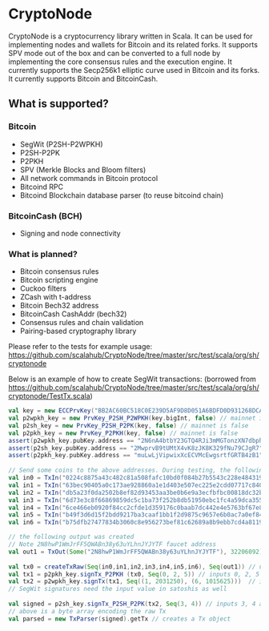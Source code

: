 # CryptoNode

CryptoNode is a cryptocurrency library written in Scala. It can be used for implementing nodes and wallets for Bitcoin and its related forks. It supports SPV mode out of the box and can be converted to a full node by implementing the core consensus rules and the execution engine. It currently supports the Secp256k1 elliptic curve used in Bitcoin and its forks. It currently supports Bitcoin and BitcoinCash.

## What is supported?
### Bitcoin
- SegWit (P2SH-P2WPKH) 
- P2SH-P2PK
- P2PKH
- SPV (Merkle Blocks and Bloom filters)
- All network commands in Bitcoin protocol
- Bitcoind RPC
- Bitcoind Blockchain database parser (to reuse bitcoind chain)
### BitcoinCash (BCH)
- Signing and node connectivity

### What is planned?
- Bitcoin consensus rules
- Bitcoin scripting engine
- Cuckoo filters
- ZCash with t-address
- Bitcoin Bech32 address 
- BitcoinCash CashAddr (bech32)
- Consensus rules and chain validation
- Pairing-based cryptography library

Please refer to the tests for example usage:
https://github.com/scalahub/CryptoNode/tree/master/src/test/scala/org/sh/cryptonode

Below is an example of how to create SegWit transactions:
(borrowed from https://github.com/scalahub/CryptoNode/tree/master/src/test/scala/org/sh/cryptonode/TestTx.scala)

```scala
val key = new ECCPrvKey("BB2AC60BC518C0E239D5AF9D8D051A6BDFD0D931268DCA70C59E5992", true)   // random key
val p2wpkh_key = new PrvKey_P2SH_P2WPKH(key.bigInt, false) // mainnet is false
val p2sh_key = new PrvKey_P2SH_P2PK(key, false) // mainnet is false
val p2pkh_key = new PrvKey_P2PKH(key, false) // mainnet is false
assert(p2wpkh_key.pubKey.address == "2N6nA4btbY23GTQ4RJi3mMGTonzXN7dbphE") // (segwit)
assert(p2sh_key.pubKey.address == "2MwprvB9tUMtX4vK8zJK8K329fNu79CJgR7") // (p2sh)
assert(p2pkh_key.pubKey.address == "muLwLjVipwixXcECVMcEwgsrtfGRTB4zB1") // (p2pkh)
  
// Send some coins to the above addresses. During testing, the following coins were used:
val in0 = TxIn("0224c8875a43c482c81a508fafc10bd0f084b27b5543c228e48431985f321547", 0) // p2pkh
val in1 = TxIn("63bec90405a0c173ae928860a1e1d403e507ec225e2cdd07717c8408820d418b", 0) // segwit // 2031250 satoshis
val in2 = TxIn("db5a23f0da2502b8ef82d93453aa3be0b6e9a3ecfbfbc00818dc32b3c712d2d0", 0) // p2pkh
val in3 = TxIn("6d73e3c8f66869859dc5c1ba73f252b8db51950ebc1fc4a59dca3552a0085f9a", 0) // p2sh
val in4 = TxIn("6ce466eb0920f84cc2cfde1d359176c0baab7dc442e4e5763bf67e8fa96ee6a4", 0) // p2sh
val in5 = TxIn("b49f3d6d15f2bdd9217ba3caaf1bb1f2d9875c9657e6b0ac7a0ef841d486ad1d", 2) // p2pkh
val in6 = TxIn("b75dfb27477834b3060c8e956273bef81c62689a8b9ebb7cd4a8119508c2c798", 0) // segwit // 1015625 satoshis

// the following output was created
// Note 2N8hwP1WmJrFF5QWABn38y63uYLhnJYJYTF faucet address
val out1 = TxOut(Some("2N8hwP1WmJrFF5QWABn38y63uYLhnJYJYTF"), 32206092) // total amount is slightly more than 32206092
  
val tx0 = createTxRaw(Seq(in0,in1,in2,in3,in4,in5,in6), Seq(out1)) // unsigned tx
val tx1 = p2pkh_key.signTx_P2PKH (tx0, Seq(0, 2, 5)) // inputs 0, 2, 5 are P2PKH 
val tx2 = p2wpkh_key.signTx(tx1, Seq((1, 2031250), (6, 1015625)))  // inputs 1, 6 are segwit. 
// SegWit signatures need the input value in satoshis as well
  
val signed = p2sh_key.signTx_P2SH_P2PK(tx2, Seq(3, 4)) // inputs 3, 4 are P2SH_P2PK 
// above is a byte array encoding the raw Tx
val parsed = new TxParser(signed).getTx // creates a Tx object
```

